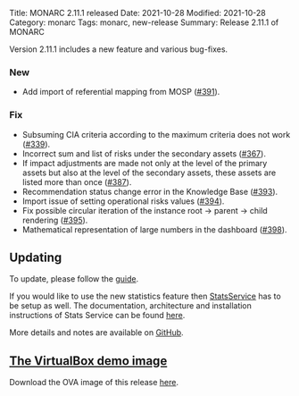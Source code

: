 Title: MONARC 2.11.1 released
Date: 2021-10-28
Modified: 2021-10-28
Category: monarc
Tags: monarc, new-release
Summary: Release 2.11.1 of MONARC

Version 2.11.1 includes a new feature and various bug-fixes.

### New

- Add import of referential mapping from MOSP
  ([#391](https://github.com/monarc-project/MonarcAppFO/issues/391)).

### Fix
- Subsuming CIA criteria according to the maximum criteria does not work
  ([#339](https://github.com/monarc-project/MonarcAppFO/issues/339)).
- Incorrect sum and list of risks under the secondary assets
  ([#367](https://github.com/monarc-project/MonarcAppFO/issues/367)).
- If impact adjustments are made not only at the level of the primary assets but also at the level of the secondary assets, these assets are listed more than once
  ([#387](https://github.com/monarc-project/MonarcAppFO/issues/387)).
- Recommendation status change error in the Knowledge Base
  ([#393](https://github.com/monarc-project/MonarcAppFO/issues/393)).
- Import issue of setting operational risks values
  ([#394](https://github.com/monarc-project/MonarcAppFO/issues/394)).
- Fix possible circular iteration of the instance root -> parent -> child rendering
  ([#395](https://github.com/monarc-project/MonarcAppFO/issues/395)).
- Mathematical representation of large numbers in the dashboard
  ([#398](https://github.com/monarc-project/MonarcAppFO/issues/398)).


## Updating

To update, please follow the 
[guide](http://monarc.lu/documentation/technical-guide/#monarc-update).

If you would like to use the new statistics feature then
[StatsService](https://github.com/monarc-project/stats-service) has to be setup
as well.
The documentation, architecture and installation instructions of Stats Service
can be found [here](https://www.monarc.lu/documentation/stats-service).

More details and notes are available on
[GitHub](https://github.com/monarc-project/MonarcAppFO/releases/tag/v2.11.1).


## <a href="#vm-image">The VirtualBox demo image</a>

Download the OVA image of this release
[here](https://vm.monarc.lu/MONARC_v2.11.1@2ee9e1f/).
